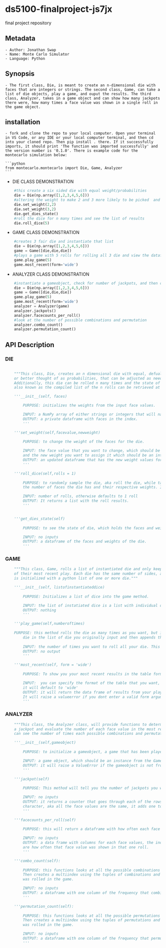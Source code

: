 # ds5100-finalproject-js7jx
final project repository

## Metadata
    - Author: Jonathan Swap
    - Name: Monte Carlo Simulator
    - Language: Python

## Synopsis
    - The first class, Die, is meant to create an n-dimensional die with faces that are integers or strings. The second class, Game, can take a list of die objects, play a game, and ouput the results. The third class, Analyzer, takes in a game object and can show how many jackpots there were, how many times a face value was shown in a single roll in the game object.

## installation 
    - fork and clone the repo to your local computer. Open your terminal in VS Code, or any IDE or your local computer terminal, and then cd into your cloned repo. Then pip install . there. If it successfully imports, it should print 'The function was imported successfully' and the version number is '0.1.0'. There is example code for the montecarlo simulation below:

    ```python
    from montecarlo.montecarlo import Die, Game, Analyzer
    ```
* DIE CLASS DEMONSTRATION

```python
    #this create a six sided die with equal weight/probabilities
    die = Die(np.array([1,2,3,4,5,6]))
    #altering the weight to make 2 and 3 more likely to be picked  and checking the weights
    die.set_weight(2,2)
    die.set_weight(3,2)
    die.get_dies_state()
    #roll the dice for n many times and see the list of results
    die.roll_dice(5)
```

* GAME CLASS DEMONSTRATION

```python
    #creates 3 fair die and instantiate that list
    die = Die(np.array([1,2,3,4,5,6]))
    game = Game([die,die,die])
    #plays a game with 5 rolls for rolling all 3 die and view the dataframe of results
    game.play_game(5)
    game.most_recent(form='wide')
```

* ANALYZER CLASS DEMONSTRATION

```python
    #instantiate a gameobject, check for number of jackpots, and then check how many face values were rolled each roll
    die = Die(np.array([1,2,3,4,5,6]))
    game = Game([die,die,die])
    game.play_game(5)
    game.most_recent(form='wide')
    analyzer = Analyzer(game)
    analyzer.jackpots()
    analyzer.facecounts_per_roll()
    #look at the number of possible combinations and permutation
    analyzer.combo_count()
    analyzer.permutation_count()
```


## API Description
### DIE

```python
    
    """This class, Die, creates an n dimensional die with equal, defualt weights, 
    or better thought of as probabilities, that can be adjusted as needed. 
    Additionally, this die can be rolled n many times and the state of the die, 
    also known as the compiled list of the n rolls can be retrieved at any point."""

    '''__init__(self, faces)

        PURPOSE: initializes the weights from the input face values.

        INPUT: a NumPy array of either strings or integers that will name the sides of the die
        OUTPUT: a private dataframe with faces in the index.
        '''

    '''set_weight(self,facevalue,newweight)
        
        PURPOSE: to change the weight of the faces for the die.

        INPUT: the face value that you want to change, which should be a string or integer, 
        and the new weight you want to assign it which should be an integer or float
        OUTPUT: an updated dataframe that has the new weight values for the faces you wanted to change
        '''

    '''roll_dice(self,rolls = 1)
        
        PURPOSE: to randomly sample the die, aka roll the die, while taking into consideration 
        the number of faces the die has and their respective weights. It adds the selection to a list.

        INPUT: number of rolls, otherwise defaults to 1 roll
        OUTPUT: It returns a list with the roll results.
        '''


    '''get_dies_state(self)
        
        PURPOSE: to see the state of die, which holds the faces and weights of the die.

        INPUT: no inputs
        OUTPUT: a dataframe of the faces and weights of the die.
        '''
```
### GAME

```python
    """This class, Game, rolls a list of instantiated die and only keep the results 
    of their most recent play. Each die has the same number of sides, and each game
    is initialized with a python list of one or more die.""" 

    '''__init__(self, listofinstantiateddice)
        
        PURPOSE: Initializes a list of dice into the game method. 

        INPUT: the list of instatiated dice is a list with individual die
        OUTPUT: nothing
        '''

    '''play_game(self,numberoftimes)
    
    PURPOSE: this method rolls the die as many times as you want, but is defualted at 1 roll, for each 
        die in the list of die you originally input and then appends those results to the private dataframe.
         
        INPUT: the number of times you want to roll all your die. This will default to 1 roll if not specified
        OUTPUT: no output
        '''

    '''most_recent(self, form = 'wide')
        
        PURPOSE: To show you your most recent results in the table format of your choosing, between 'narrow' and 'wide'.

        INPUT:  you can specify the format of the table that you want, if you dont specify 'narrow', the other option, 
        it will default to 'wide'
        OUTPUT: it will return the data frame of results from your play game method in the format of your choosing. 
        It will raise a valueerror if you dont enter a valid form argument.
        '''
```
### ANALYZER
```python
    """This class, the Analyzer class, will provide functions to determine whether you have gotten 
    a jackpot and evaluate the number of each face value in the most recent roll. Additionally, you 
    can see the number of times each possible combinations and permutations was rolled"""

    '''__init__(self,gameobject)
        
        PURPOSE: to initialize a gameobject, a game that has been played with any number of die. 

        INPUT: a game object, which should be an instance from the Game class.
        OUTPUT: it will raise a ValueError if the gameobject is not from the Game class.
        '''

    '''jackpot(self)
        
        PURPOSE: This method will tell you the number of jackpots you win, the same face value being shown on all die. 

        INPUT: no inputs
        OUTPUT: it returns a counter that goes through each of the rows in the dataframe and if the row has one unique 
        character, aka all the face values are the same, it adds one to the counter. 
        '''

    '''facecounts_per_roll(self)
        
        PURPOSE: this will return a dataframe with how often each face value is rolled each roll for the game.

        INPUT: no inputs
        OUTPUT: a data frame with columns for each face values, the indices area the roll numbers, and the valeus 
        are how often that face value was shown in that one roll.
        '''

    '''combo_count(self):
        
        PURPOSE: this functions looks at all the possible combinations with the face values and appends that to a list. 
        Then creates a multiindex using the tuples of combinations and populates it with the number of times that combination
        was rolled in the game.

        INPUT: no inputs
        OUTPUT: a dataframe with one column of the frequency that combination was rolled in the game.
        '''

    '''permutation_count(self):
        
        PURPOSE: this functions looks at all the possible permutations with the face values and appends that to a list. 
        Then creates a multiindex using the tuples of permutations and populates it with the number of times that permutation
        was rolled in the game.

        INPUT: no inputs
        OUTPUT: a dataframe with one column of the frequency that permutation was rolled in the game.
        '''
```